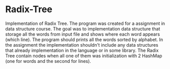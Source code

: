 # Radix-Tree
Implementation of Radix Tree.
The program was created for a assignment in data structure course. 
The goal was to implementation data structure that storage all the words from input file and shows where each word appears (which line).
The program should prints all the words sorted by alphabet. 
In the assignment the implementation shouldn't include any data structures that already implementation in the language or in some library. 
The Radix Tree contain nodes when all one of them was initialization with 2 HashMap (one for words and the second for lines).
